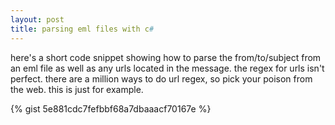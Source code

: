 ```yaml
---
layout: post
title: parsing eml files with c#
---
```


here's a short code snippet showing how to parse the from/to/subject from an eml file as well as any urls located in the message. the regex for urls isn't perfect. there are a million ways to do url regex, so pick your poison from the web. this is just for example.

{% gist 5e881cdc7fefbbf68a7dbaaacf70167e %}
